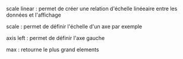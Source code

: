 scale linear : permet de créer une relation d'échelle linéeaire entre les données et l'affichage


scale : permet de définir l'échelle d'un axe par exemple


axis left : permet de définir l'axe gauche


max : retourne le plus grand elements